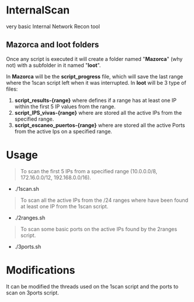 # InternalScan
very basic Internal Network Recon tool

## Mazorca and loot folders
Once any script is executed it will create a folder named "**Mazorca**" (why not) with a subfolder in it named "**loot**". 

In **Mazorca** will be the __script_progress__ file, which will save the last range where the 1scan script left when it was interrupted.
In **loot** will be 3 type of files:
1. __script_results-{range}__ where defines if a range has at least one IP within the first 5 IP values from the range.
2. __script_IPS_vivas-{range}__ where are stored all the active IPs from the specified range.
3. __script_escaneo_puertos-{range}__ where are stored all the active Ports from the active Ips on a specified range.


# Usage
> To scan the first 5 IPs from a specified range (10.0.0.0/8, 172.16.0.0/12, 192.168.0.0/16).
- ./1scan.sh 
> To scan all the active IPs from the /24 ranges where have been found at least one IP from the 1scan script.
- ./2ranges.sh 
> To scan some basic ports on the active IPs found by the 2ranges script.
- ./3ports.sh

# Modifications
It can be modified the threads used on the 1scan script and the ports to scan on 3ports script. 
